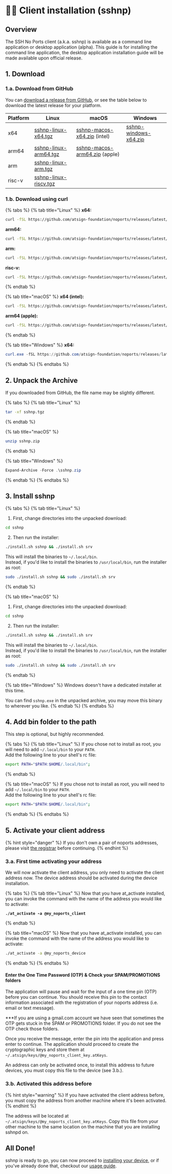 # 👩‍💻 Client installation (sshnp)

## Overview

The SSH No Ports client (a.k.a. sshnp) is available as a command line application or desktop application (alpha). This guide is for installing the command line application, the desktop application installation guide will be made available upon official release.

## 1. Download

### 1.a. Download from GitHub

You can [download a release from GitHub](https://github.com/atsign-foundation/noports/releases/), or see the table below to download the latest release for your platform.

| Platform | Linux                                                                                                                | macOS                                                                                                                        | Windows                                                                                                              |
| -------- | -------------------------------------------------------------------------------------------------------------------- | ---------------------------------------------------------------------------------------------------------------------------- | -------------------------------------------------------------------------------------------------------------------- |
| x64      | [sshnp-linux-x64.tgz](https://github.com/atsign-foundation/noports/releases/latest/download/sshnp-linux-x64.tgz)     | [sshnp-macos-x64.zip](https://github.com/atsign-foundation/noports/releases/latest/download/sshnp-macos-x64.zip) (intel)     | [sshnp-windows-x64.zip](https://github.com/atsign-foundation/noports/releases/latest/download/sshnp-windows-x64.zip) |
| arm64    | [sshnp-linux-arm64.tgz](https://github.com/atsign-foundation/noports/releases/latest/download/sshnp-linux-arm64.tgz) | [sshnp-macos-arm64.zip](https://github.com/atsign-foundation/noports/releases/latest/download/sshnp-macos-arm64.zip) (apple) |                                                                                                                      |
| arm      | [sshnp-linux-arm.tgz](https://github.com/atsign-foundation/noports/releases/latest/download/sshnp-linux-arm.tgz)     |                                                                                                                              |                                                                                                                      |
| risc-v   | [sshnp-linux-riscv.tgz](https://github.com/atsign-foundation/noports/releases/latest/download/sshnp-linux-riscv.tgz) |                                                                                                                              |                                                                                                                      |

### 1.b. Download using curl

{% tabs %}
{% tab title="Linux" %}
**x64:**

```sh
curl -fSL https://github.com/atsign-foundation/noports/releases/latest/download/sshnp-linux-x64.tgz -o sshnp.tgz
```

**arm64:**

```bash
curl -fSL https://github.com/atsign-foundation/noports/releases/latest/download/sshnp-linux-arm64.tgz -o sshnp.tgz
```

**arm:**

```bash
curl -fSL https://github.com/atsign-foundation/noports/releases/latest/download/sshnp-linux-arm.tgz -o sshnp.tgz
```

**risc-v:**

```bash
curl -fSL https://github.com/atsign-foundation/noports/releases/latest/download/sshnp-linux-riscv.tgz -o sshnp.tgz
```
{% endtab %}

{% tab title="macOS" %}
**x64 (intel):**

```bash
curl -fSL https://github.com/atsign-foundation/noports/releases/latest/download/sshnp-macos-x64.zip -o sshnp.zip
```

**arm64 (apple):**

```bash
curl -fSL https://github.com/atsign-foundation/noports/releases/latest/download/sshnp-macos-arm64.zip -o sshnp.zip
```
{% endtab %}

{% tab title="Windows" %}
**x64:**

```powershell
curl.exe -fSL https://github.com/atsign-foundation/noports/releases/latest/download/sshnp-windows-x64.zip -o sshnp.zip
```
{% endtab %}
{% endtabs %}

## 2. Unpack the Archive

If you downloaded from GitHub, the file name may be slightly different.

{% tabs %}
{% tab title="Linux" %}
```bash
tar -xf sshnp.tgz
```
{% endtab %}

{% tab title="macOS" %}
```bash
unzip sshnp.zip
```
{% endtab %}

{% tab title="Windows" %}
```powershell
Expand-Archive -Force .\sshnp.zip
```
{% endtab %}
{% endtabs %}

## 3. Install sshnp

{% tabs %}
{% tab title="Linux" %}
1. First, change directories into the unpacked download:

```sh
cd sshnp
```

2. Then run the installer:

```sh
./install.sh sshnp && ./install.sh srv
```

This will install the binaries to `~/.local/bin`.\
Instead, if you'd like to install the binaries to `/usr/local/bin`, run the installer as root:

```sh
sudo ./install.sh sshnp && sudo ./install.sh srv
```
{% endtab %}

{% tab title="macOS" %}
1. First, change directories into the unpacked download:

```sh
cd sshnp
```

2. Then run the installer:

```sh
./install.sh sshnp && ./install.sh srv
```

This will install the binaries to `~/.local/bin`.\
Instead, if you'd like to install the binaries to `/usr/local/bin`, run the installer as root:

```sh
sudo ./install.sh sshnp && sudo ./install.sh srv
```
{% endtab %}

{% tab title="Windows" %}
Windows doesn't have a dedicated installer at this time.

You can find `sshnp.exe` in the unpacked archive, you may move this binary to wherever you like.
{% endtab %}
{% endtabs %}

## 4. Add bin folder to the path

This step is optional, but highly recommended.

{% tabs %}
{% tab title="Linux" %}
If you chose not to install as root, you will need to add `~/.local/bin` to your `PATH`.\
Add the following line to your shell's rc file:

```sh
export PATH="$PATH:$HOME/.local/bin";
```
{% endtab %}

{% tab title="macOS" %}
If you chose not to install as root, you will need to add `~/.local/bin` to your `PATH`.\
Add the following line to your shell's rc file:

```sh
export PATH="$PATH:$HOME/.local/bin";
```
{% endtab %}
{% endtabs %}

## 5. Activate your client address

{% hint style="danger" %}
If you don't own a pair of noports addresses, please visit [the registrar](https://my.noports.com/no-ports-invite/14dayfreetrial) before continuing.
{% endhint %}

### 3.a. First time activating your address

We will now activate the client address, you only need to activate the client address now. The device address should be activated during the device installation.

{% tabs %}
{% tab title="Linux" %}
Now that you have at\_activate installed, you can invoke the command with the name of the address you would like to activate:

<pre class="language-bash"><code class="lang-bash"><strong>./at_activate -a @my_noports_client
</strong></code></pre>
{% endtab %}

{% tab title="macOS" %}
Now that you have at\_activate installed, you can invoke the command with the name of the address you would like to activate:

```bash
./at_activate -a @my_noports_device
```
{% endtab %}
{% endtabs %}

#### Enter the One Time Password (OTP) & Check your SPAM/PROMOTIONS folders

The application will pause and wait for the input of a one time pin (OTP) before you can continue. You should receive this pin to the contact information associated with the registration of your noports address (i.e. email or text message).

\*\*\*If you are using a gmail.com account we have seen that sometimes the OTP gets stuck in the SPAM or PROMOTIONS folder. If you do not see the OTP check those folders.&#x20;

Once you receive the message, enter the pin into the application and press enter to continue. The application should proceed to create the cryptographic keys and store them at `~/.atsign/keys/@my_noports_client_key.atKeys`.

An address can only be activated once, to install this address to future devices, you must copy this file to the device (see 3.b.).

### 3.b. Activated this address before

{% hint style="warning" %}
If you have activated the client address before, you must copy the address from another machine where it's been activated.&#x20;
{% endhint %}

The address will be located at `~/.atsign/keys/@my_noports_client_key.atKeys`. Copy this file from your other machine to the same location on the machine that you are installing sshnpd on.

## All Done!

sshnp is ready to go, you can now proceed to [installing your device](device-installation-sshnpd/), or if you've already done that, checkout our [usage guide](../usage-guide/basic-usage/).
